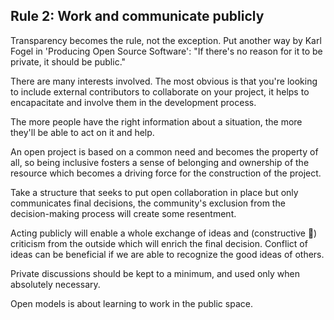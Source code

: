 ## Rule 2: Work and communicate publicly

Transparency becomes the rule, not the exception. Put another way by Karl Fogel in 'Producing Open Source Software': "If there's no reason for it to be private, it should be public."

There are many interests involved. The most obvious is that you're looking to include external contributors to collaborate on your project, it helps to encapacitate and involve them in the development process.

The more people have the right information about a situation, the more they'll be able to act on it and help.

An open project is based on a common need and becomes the property of all, so being inclusive fosters a sense of belonging and ownership of the resource which becomes a driving force for the construction of the project.

Take a structure that seeks to put open collaboration in place but only communicates final decisions, the community's exclusion from the decision-making process will create some resentment.

Acting publicly will enable a whole exchange of ideas and (constructive 🤞) criticism from the outside which will enrich the final decision. Conflict of ideas can be beneficial if we are able to recognize the good ideas of others.

Private discussions should be kept to a minimum, and used only when absolutely necessary.

Open models is about learning to work in the public space.
